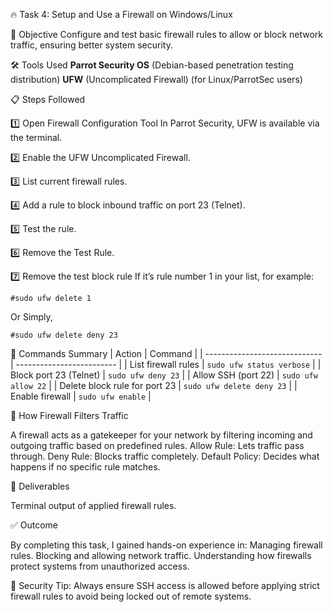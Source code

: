 🔥 Task 4: Setup and Use a Firewall on Windows/Linux

📌 Objective
Configure and test basic firewall rules to allow or block network traffic, ensuring better system security.

🛠 Tools Used
**Parrot Security OS** (Debian-based penetration testing distribution)
**UFW** (Uncomplicated Firewall) (for Linux/ParrotSec users)

📋 Steps Followed

1️⃣ Open Firewall Configuration Tool
In Parrot Security, UFW is available via the terminal.  

2️⃣ Enable the UFW Uncomplicated Firewall.

3️⃣ List current firewall rules.

4️⃣ Add a rule to block inbound traffic on port 23 (Telnet).

5️⃣ Test the rule.

6️⃣ Remove the Test Rule.

7️⃣ Remove the test block rule
If it’s rule number 1 in your list, for example:

    #sudo ufw delete 1
Or Simply,

    #sudo ufw delete deny 23

📜 Commands Summary
| Action                        | Command                   |
| ----------------------------- | ------------------------- |
| List firewall rules           | `sudo ufw status verbose` |
| Block port 23 (Telnet)        | `sudo ufw deny 23`        |
| Allow SSH (port 22)           | `sudo ufw allow 22`       |
| Delete block rule for port 23 | `sudo ufw delete deny 23` |
| Enable firewall               | `sudo ufw enable`         |


🧠 How Firewall Filters Traffic

A firewall acts as a gatekeeper for your network by filtering incoming and outgoing traffic based on predefined rules.
Allow Rule: Lets traffic pass through.
Deny Rule: Blocks traffic completely.
Default Policy: Decides what happens if no specific rule matches.

📸 Deliverables

Terminal output of applied firewall rules.


✅ Outcome

By completing this task, I gained hands-on experience in:
Managing firewall rules.
Blocking and allowing network traffic.
Understanding how firewalls protect systems from unauthorized access.

🔐 Security Tip:
Always ensure SSH access is allowed before applying strict firewall rules to avoid being locked out of remote systems.







